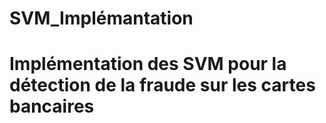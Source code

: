 # SVM_Implémantation
# Implémentation des SVM pour la détection de la fraude sur les cartes bancaires
